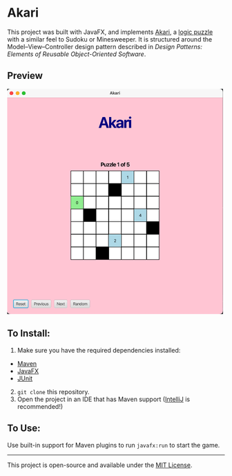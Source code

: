 # Akari

This project was built with JavaFX, and implements [Akari](https://en.wikipedia.org/wiki/Light_Up_(puzzle)), a [logic puzzle](https://www.puzzle-light-up.com/) with a similar feel to Sudoku or Minesweeper. It is structured around the Model–View–Controller design pattern described in _Design Patterns: Elements of Reusable Object-Oriented Software_.

## Preview

<img width="500" alt="akari preview" src="src/main/resources/akari_preview.png">

## To Install:

1. Make sure you have the required dependencies installed:
- [Maven](https://maven.apache.org/guides/index.html)
- [JavaFX](https://openjfx.io/openjfx-docs/)
- [JUnit](https://docs.junit.org/current/user-guide/)

2. `git clone` this repository.
3. Open the project in an IDE that has Maven support ([IntelliJ](www.jetbrains.com/idea/download/) is recommended!)

## To Use:

Use built-in support for Maven plugins to run `javafx:run` to start the game.

-----

This project is open-source and available under the [MIT License](https://opensource.org/license/mit).